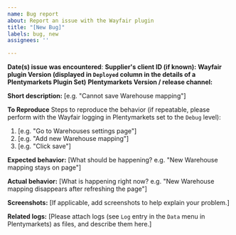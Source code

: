 ```yaml
---
name: Bug report
about: Report an issue with the Wayfair plugin
title: "[New Bug]"
labels: bug, new
assignees: ''

---
```


**Date(s) issue was encountered**:
**Supplier's client ID (if known):**
**Wayfair plugin Version (displayed in `Deployed` column in the details of a Plentymarkets Plugin Set)**
**Plentymarkets Version / release channel:**

**Short description:**
[e.g. "Cannot save Warehouse mapping"]

**To Reproduce**
Steps to reproduce the behavior (if repeatable, please perform with the Wayfair logging in Plentymarkets set to the `Debug` level):
1. [e.g. "Go to Warehouses settings page"]
2. [e.g. "Add new Warehouse mapping"]
3. [e.g. "Click save"]

**Expected behavior:**
[What should be happening? e.g. "New Warehouse mapping stays on page"]

**Actual behavior:**
[What is happening right now? e.g. "New Warehouse mapping disappears after refreshing the page"]

**Screenshots:**
[If applicable, add screenshots to help explain your problem.]

**Related logs:**
[Please attach logs (see `Log` entry in the `Data` menu in Plentymarkets) as files, and describe them here.]
